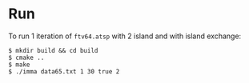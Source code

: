 <a name="run"></a>
# Run
To run 1 iteration of `ftv64.atsp` with 2 island and with island exchange:
```
$ mkdir build && cd build
$ cmake ..
$ make
$ ./imma data65.txt 1 30 true 2
```
